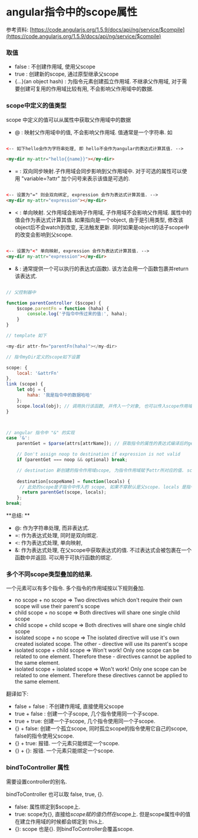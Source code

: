 # angular指令中的scope属性

参考资料: [https://code.angularjs.org/1.5.9/docs/api/ng/service/$compile](https://code.angularjs.org/1.5.9/docs/api/ng/service/$compile)

### 取值

- false : 不创建作用域, 使用父scope
- true : 创建新的scope, 通过原型继承父scope
- {...}(an object hash) : 为指令元素创建孤立作用域. 不继承父作用域, 对于需要创建可复用的作用域比较有用, 不会影响父作用域中的数据.

### scope中定义的值类型

scope 中定义的值可以从属性中获取父作用域中的数据

- @ : 映射父作用域中的值, 不会影响父作用域. 值通常是一个字符串. 如

```html

<-- 如下hello会作为字符串处理, 即 hello不会作为angular的表达式计算其值. -->

<my-dir my-attr="hello{{name}}"></my-dir>

```
- = : 双向同步映射.子作用域会同步影响到父作用域中. 对于可选的属性可以使用 "variable=?attr" 加个问号来表示该值是可选的.

```html

<-- 设置为"=" 则会双向绑定, expression 会作为表达式计算其值. -->
<my-dir my-attr="expression"></my-dir>

```

- < : 单向映射. 父作用域会影响子作用域, 子作用域不会影响父作用域. 属性中的值会作为表达式计算其值. 如果指向是一个object, 由于是引用类型, 修改该object后不会watch到改变, 无法触发更新. 同时如果是object的话子scope中的改变会影响到父scope.

```html

<-- 设置为"<" 单向映射, expression 会作为表达式计算其值. -->
<my-dir my-attr="expression"></my-dir>

```

- & : 通常提供一个可以执行的表达式(函数). 该方法会用一个函数包裹并return 该表达式.


```javascript

// 父控制器中

function parentController ($scope) {
	$scope.parentFn = function (haha) {
		console.log('子指令中传过来的值:', haha);
	}
}

// template 如下

<my-dir attr-fn="parentFn(haha)"></my-dir>

// 指令myDir定义的scope如下设置

scope: {
	local: '&attrFn'
},
link (scope) {
	let obj = {
		haha: '我是指令中的数据哈哈'
	};
	scope.local(obj); // 调用执行该函数, 并传入一个对象, 也可以传入scope作用域.
}



// angular 指令中 "&" 的实现
case '&':
    parentGet = $parse(attrs[attrName]); // 获取指令的属性的表达式编译后的getter.

    // Don't assign noop to destination if expression is not valid
    if (parentGet === noop && optional) break;

    // destination 新创建的指令作用域scope, 为指令作用域赋予attr所对应的值. scopeName 是scope属性中定义的local key.
    
    destination[scopeName] = function(locals) {
     // 此处的scope是子指令中传入的 scope, 如果不穿默认是父scope. locals 是指令元素中 parentFn(haha) 的参数 haha. 返回的是 scope[locals] 的值
      return parentGet(scope, locals);
    };
break;

```

**总结: **

- @: 作为字符串处理, 而非表达式. 
- =: 作为表达式处理, 同时是双向绑定.
- <: 作为表达式处理, 单向映射, 
- &: 作为表达式处理, 在父scope中获取表达式的值. 不过表达式会被包裹在一个函数中并返回. 可以用于可执行函数的绑定.


### 多个不同scope类型叠加的结果.

一个元素可以有多个指令.  多个指令的作用域按以下规则叠加.

- no scope + no scope => Two directives which don't require their own scope will use their parent's scope
- child scope + no scope => Both directives will share one single child scope
- child scope + child scope => Both directives will share one single child scope
- isolated scope + no scope => The isolated directive will use it's own created isolated scope. The other - directive will use its parent's scope
- isolated scope + child scope => Won't work! Only one scope can be related to one element. Therefore these - directives cannot be applied to the same element.
- isolated scope + isolated scope => Won't work! Only one scope can be related to one element. Therefore these directives cannot be applied to the same element.

翻译如下:

- false + false : 不创建作用域, 直接使用父scope
- true + false : 创建一个子scope, 几个指令使用同一个子scope.
- true + true: 创建一个子scope, 几个指令使用同一个子scope.
- {} + false: 创建一个孤立scope, 同时孤立scope的指令使用它自己的scope, false的指令使用父scope.
- {} + true: 报错. 一个元素只能绑定一个scope.
- {} + {}: 报错. 一个元素只能绑定一个scope.

### bindToController 属性

需要设置controller的别名. 

bindToController 也可以取 false, true, {}.

- false: 属性绑定到$scope上. 
- true: scope为{}, 直接给$scope赋的值仍然在$scope上. 但是scope属性中的值在建立作用域的时候都会绑定到 this上.
- {}: scope 也是{}. 则bindToController会覆盖scope.




